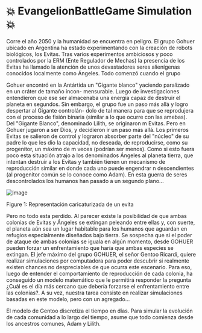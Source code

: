# :boom: EvangelionBattleGame Simulation :boom:


Corre el año 2050 y la humanidad se encuentra en peligro. El grupo Gohuer ubicado en Argentina ha estado
experimentando con la creación de robots biológicos, los Evitas. Tras varios experimentos ambiciosos y poco
controlados por la ERM (Ente Regulador de Mechas) la presencia de los Evitas ha llamado la atención de
unos devastadores seres alienígenas conocidos localmente como Ángeles. Todo comenzó cuando el grupo

Gohuer encontró en la Antártida un "Gigante blanco" yaciendo paralizado en un cráter de tamaño incon-
mensurable. Luego de investigaciones entendieron que ese ser almacenaba una energía capaz de destruir el 
planeta en segundos. Sin embargo, el grupo fue un paso más allá y logro despertar al Gigante controlán-
dolo de tal manera para que se reprodujera con el proceso de fisión binaria (similar a lo que ocurre con las amebas). Del "Gigante Blanco", denominado Lilith, se originaron m Evitas. Pero en Gohuer jugaron a ser
Dios, y decidieron ir un paso más allá. Los primeros Evitas se salieron de control y lograron absorber parte
del "núcleo" de su padre lo que les dio la capacidad, no deseada, de reproducirse, como su progenitor, un
máximo de m veces (podrían ser menos).
Como si esto fuera poco esta situación atrajo a los denominados Ángeles al planeta tierra, que intentan
destruir a los Evitas y también tienen un mecanismo de reproducción similar en donde cada uno puede
engendrar n descendientes (al progenitor común se lo conoce como Adam).
En esta guerra de seres descontrolados los humanos han pasado a un segundo plano...

![image](https://user-images.githubusercontent.com/68394259/165647877-4eddd8da-b49f-4b5b-abdc-0e57e26b861e.png)


Figure 1: Representación caricaturizada de un evita

Pero no todo esta perdido. Al parecer existe la posibilidad de que ambas colonias de Evitas y Ángeles se
extingan peleando entre ellas y, con suerte, el planeta aún sea un lugar habitable para los humanos que
aguardan en refugios especialmente diseñados bajo tierra. Se sospecha que si el poder de ataque de ambas
colonias se iguala en algún momento, desde GOHUER pueden forzar un enfrentamiento que haría que ambas
especies se extingan.
El jefe máximo del grupo GOHUER, el señor Gentoo Ricardi, quiere realizar simulaciones por computadora
para poder descubrir si realmente existen chances no despreciables de que ocurra este escenario. Para eso,
luego de entender el comportamiento de reproducción de cada colonia, ha conseguido un modelo matemático
que le permitirá responder la pregunta ¿Cuál es el día más cercano que debería forzarse el enfrentamiento
entre las colonias?. A su vez, nuestra tarea consiste en realizar simulaciones basadas en este modelo, pero
con un agregado...

El modelo de Gentoo discretiza el tiempo en días. Para simular la evolución de cada comunidad a lo largo
del tiempo, asume que todo comienza desde los ancestros comunes, Adam y Lilith.

